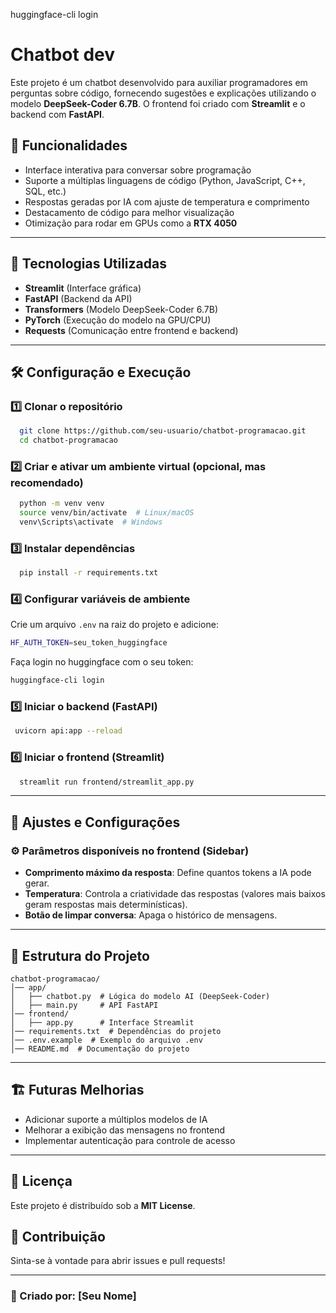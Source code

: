 huggingface-cli login


# Chatbot dev

Este projeto é um chatbot desenvolvido para auxiliar programadores em perguntas sobre código, fornecendo sugestões e explicações utilizando o modelo **DeepSeek-Coder 6.7B**. O frontend foi criado com **Streamlit** e o backend com **FastAPI**.

## 📌 Funcionalidades
- Interface interativa para conversar sobre programação
- Suporte a múltiplas linguagens de código (Python, JavaScript, C++, SQL, etc.)
- Respostas geradas por IA com ajuste de temperatura e comprimento
- Destacamento de código para melhor visualização
- Otimização para rodar em GPUs como a **RTX 4050**

---

## 🚀 Tecnologias Utilizadas
- **Streamlit** (Interface gráfica)
- **FastAPI** (Backend da API)
- **Transformers** (Modelo DeepSeek-Coder 6.7B)
- **PyTorch** (Execução do modelo na GPU/CPU)
- **Requests** (Comunicação entre frontend e backend)

---

## 🛠️ Configuração e Execução

### 1️⃣ Clonar o repositório
```sh
  git clone https://github.com/seu-usuario/chatbot-programacao.git
  cd chatbot-programacao
```

### 2️⃣ Criar e ativar um ambiente virtual (opcional, mas recomendado)
```sh
  python -m venv venv
  source venv/bin/activate  # Linux/macOS
  venv\Scripts\activate  # Windows
```

### 3️⃣ Instalar dependências
```sh
  pip install -r requirements.txt
```

### 4️⃣ Configurar variáveis de ambiente
Crie um arquivo `.env` na raiz do projeto e adicione:
```sh
HF_AUTH_TOKEN=seu_token_huggingface
```

Faça login no huggingface com o seu token: 
```sh
huggingface-cli login
```

### 5️⃣ Iniciar o backend (FastAPI)
```sh
 uvicorn api:app --reload
```

### 6️⃣ Iniciar o frontend (Streamlit)
```sh
  streamlit run frontend/streamlit_app.py

```

---

## 🔧 Ajustes e Configurações
### ⚙️ Parâmetros disponíveis no frontend (Sidebar)
- **Comprimento máximo da resposta**: Define quantos tokens a IA pode gerar.
- **Temperatura**: Controla a criatividade das respostas (valores mais baixos geram respostas mais determinísticas).
- **Botão de limpar conversa**: Apaga o histórico de mensagens.

---

## 📌 Estrutura do Projeto
```
chatbot-programacao/
│── app/
│   ├── chatbot.py  # Lógica do modelo AI (DeepSeek-Coder)
│   ├── main.py     # API FastAPI
│── frontend/
│   ├── app.py      # Interface Streamlit
│── requirements.txt  # Dependências do projeto
│── .env.example  # Exemplo do arquivo .env
│── README.md  # Documentação do projeto
```

---

## 🏗️ Futuras Melhorias
- Adicionar suporte a múltiplos modelos de IA
- Melhorar a exibição das mensagens no frontend
- Implementar autenticação para controle de acesso

---

## 📜 Licença
Este projeto é distribuído sob a **MIT License**.

## 🤝 Contribuição
Sinta-se à vontade para abrir issues e pull requests!

---

### 🎯 Criado por: [Seu Nome]

